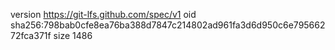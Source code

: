 version https://git-lfs.github.com/spec/v1
oid sha256:798bab0cfe8ea76ba388d7847c214802ad961fa3d6d950c6e79566272fca371f
size 1486
